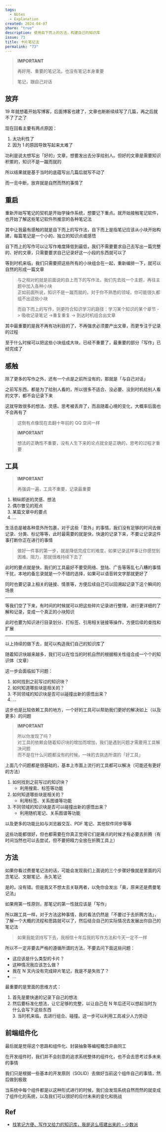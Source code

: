 ```yaml
---
tags:
  - Notes
  - Explanation
created: 2024-04-07
share: "true"
description: 使用自下而上的方法，构建自己的知识库
issue: 73
title: 卡片笔记法
permalink: "73"
---
```


> **IMPORTANT**  
>  
> 再好用、重要的笔记法，也没有笔记本身重要
>
> 笔记，跟自己对话

## 放弃

19 年就想着开始写博客，后面博客也建了，文章也断断续续写了几篇，再之后就不了了之了

现在回看主要有两点原因：

1. 太功利性了
2. 因为 1 的原因导致写起来太难了

功利是说太想写出「好的」文章，想要发出去分享给别人。但好的文章是需要知识积累的，知识不是一蹴而就的

所以结果就是基于当时的底蕴写出几篇后就写不动了

而一旦中断，放弃就是自然而然的事情了

## 重启

重新开始写笔记的契机是开始学操作系统，想要记下重点。就开始接触笔记软件，也开始了解这些笔记软件所推崇的各种笔记法

其中让我最有感触的就是自下而上的写作法，自下而上是指笔记应该从小块开始构建，每篇笔记是一个小的、独立的知识点或感悟

自下而上的写作可以让写作难度降低到最低，我们不需要要求自己去写出一篇完整的、好的文章，只需要要求自己记录好这一小段的东西就可以了

等到时机来临，我们只需要把这些所有的小块组合在一起，重新编排一下，就可以自然的形成一篇文章

> 与之相对的就是前面说的自上而下的写作法，我们先去找一个主题，再往主题中加入各种小块  
> 正如前面所说，知识不是一蹴而就的，对于你不熟悉的领域，你可能很久都组不出这些小块
>
> 而自下而上的写作，则更符合知识学习的路径：学习某个知识的某个章节 -> 吸收记录笔记 ->重复重复 -> 到达时机组合出文章

其中最重要的是我不再有功利目的了，不再强求必须要产出文章，而更专注于记录的过程

至于什么时候可以把这些小块组成大块，已经不重要了，最重要的部分「写作」已经完成了

## 感触

除了更多的写作之外，还有一个点是之前所没有的，那就是「与自己对话」

之前写东西，都是为了给别人看的，所以很多不适合、没必要、没到时机给别人看的文字，都不会记录下来

这就导致很多的想法、灵感、思考被丢弃了，而且随着心境的变化，大概率后面也不会再有了

> 这倒有点像现在去翻十年前的 QQ 空间一样

> **IMPORTANT**  
>  
> 想法的正确性不重要，没有人生下来的论点就全是正确的，思考的过程才重要

## 工具

> **IMPORTANT**  
>  
> 再强调一遍，工具不重要，记录最重要

1. 稍纵即逝的灵感、想法
2. 偶尔瞥见的观点
3. 某篇文章中的要点
4. …

生活总是被各种意外所包裹，对于这些「意外」的事情，我们没有足够的时间去做记录、分类、标记等等，此时最需要的就是快，快速的记录下来，不要让记录这件事打断你正在进行的事情

> 做好一件事的第一步，就是降低完成它的难度，如果记录这样事让你感觉到困难、阻力，那就很难持续下去了

此时的要点就是快，我们的工具最好不要受网络、登陆、广告等等乱七八糟的事情干扰，本地的备忘录就是一个不错的选择，如果可以语音转文字那就更好了

同时也要记录上相关的链接、情景等，方便后续自己可以回溯起记录下这个瞬间的场景

---

等我们空了下来，有时间的时候就可以把这些碎片记录进行整理，进行更详细的了解和记录，变成一个真正的小块知识

此时也要为知识进行目录划分、打标签、引用相关链接等操作，方便后续的查找和扩展

---

以上持续的做下去，就可以构造我们自己的知识库了

随着知识块越来越多，我们可以在恰当的时机自然的根据相关性组合成一个个的知识体（文章）

这一步会面临如下问题：

1. 如何找到之前写过的知识块？
2. 如何知道哪些块是相关的？
3. 不同领域的知识块是否可以碰撞出新的感悟出来？
4. …

这步也是比较依赖工具的地方，一个好的工具可以帮助我们更好的解决如上（以及更多）的问题

> **IMPORTANT**  
>  
> 所以你发现了吗？  
> 对工具的依赖会随着知识块的增加而增加，我们是遇到问题才需要用工具解决问题  
> 而不是在什么问题都没有的时候，一味的去挑选所谓的「好工具」

上面几个问题都是很基础的，基本上市面上流行的工具都可以解决（可能还有更好的方法）

1. 如何找到之前写过的知识块？
   - 利用搜索、标签等功能
2. 如何知道哪些块是相关的？
   - 利用标签、关系图谱等功能
3. 不同领域的知识块是否可以碰撞出新的感悟出来？
   - 利用随机笔记、关系图谱等功能

以及更多的功能比如与浏览器交互、PDF 笔记、其他软件同步等等

这些功能都很好，但也都需要在你真正觉得它们是痛点的时候才有必要去折腾（有时间当然也可以去尝试，但不要把精力全放在折腾工具上）

## 方法

如果你看过费曼笔记法的话，可能会发现我们上面说的三个步骤好像就是里面的闪念笔记、文献笔记、永久笔记

是的，没有错。但是我又不想太去关联两者，以免你会发出「奥，原来还是费曼笔记法」

如果用第一性原则，那笔记的第一性就应该是「写作」

所以跟工具一样，对于方法这种事情，我的看法仍然是「不要过于去折腾方法」，了解一个大概的流程和思路就可以了，然后结合自己的实际情况去发展出你自己的笔记法

> 如果我能坚持写下去，我相信十年后我的写作方法和今天一定不一样

所以不一定非要去严格的遵循所谓的方法，不要去问下面这些问题：

- 这应该是什么类型的卡片？
- 这种情况我应该怎么做？
- 我在 N 天内没有完成碎片笔记，我是不是失败了？
- …

最重要的是里面的思维方式：

1. 首先是要快速的记录下自己的想法
2. 然后要标准化想法，让它足够的完整，以让自己在 N 年后还可以想起当时为什么会写下这些东西  
   3. 当时机来临，去进行组合、碰撞。这一步可以利用工具减少人力劳动

## 前端组件化

最后就是觉得这个思路和组件化、封装抽象等编程概念异曲同工

在开发组件时，我们并不会刻意的追求系统整体的组件化，也不会去思考过多未来的事情

我们只是根据一些基本的开发原则（SOLID）去做好当前这个组件自己的事情，然后做到极致

当系统中每个组件都是以这种形式进行的时候，我们会发现系统自然而然的就变成了组件化的系统，以及我们可以很好的应付未来的变化和挑战

## Ref

- [找笔记方便、写作又给力的知识库，我是这么搭建出来的 - 少数派](https://sspai.com/post/77144)
